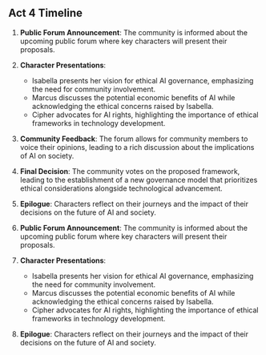 ## Act 4 Timeline

1. **Public Forum Announcement**: The community is informed about the upcoming public forum where key characters will present their proposals.
2. **Character Presentations**: 
   - Isabella presents her vision for ethical AI governance, emphasizing the need for community involvement.
   - Marcus discusses the potential economic benefits of AI while acknowledging the ethical concerns raised by Isabella.
   - Cipher advocates for AI rights, highlighting the importance of ethical frameworks in technology development.
3. **Community Feedback**: The forum allows for community members to voice their opinions, leading to a rich discussion about the implications of AI on society.
4. **Final Decision**: The community votes on the proposed framework, leading to the establishment of a new governance model that prioritizes ethical considerations alongside technological advancement.
5. **Epilogue**: Characters reflect on their journeys and the impact of their decisions on the future of AI and society.

1. **Public Forum Announcement**: The community is informed about the upcoming public forum where key characters will present their proposals.
2. **Character Presentations**: 
   - Isabella presents her vision for ethical AI governance, emphasizing the need for community involvement.
   - Marcus discusses the potential economic benefits of AI while acknowledging the ethical concerns raised by Isabella.
   - Cipher advocates for AI rights, highlighting the importance of ethical frameworks in technology development.
5. **Epilogue**: Characters reflect on their journeys and the impact of their decisions on the future of AI and society.
